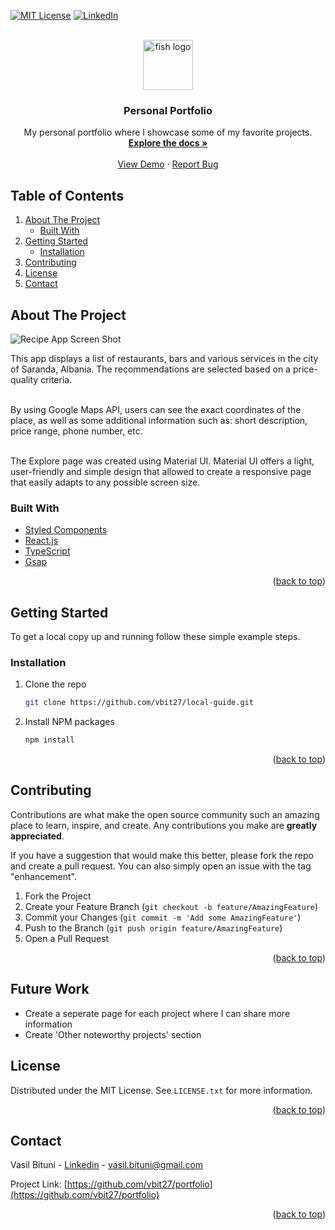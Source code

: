 <div id="top"></div>

[![MIT License][license-shield]][license-url]
[![LinkedIn][linkedin-shield]][linkedin-url]

<!-- PROJECT LOGO -->
<br />
<div align="center">
    <img src="src/assets/images/fish-icon.svg" alt="fish logo" width="80" height="80">

  <h3 align="center">Personal Portfolio</h3>

  <p align="center">
    My personal portfolio where I showcase some of my favorite projects.
    <br />
    <a href="https://github.com/vbit27/portfolio"><strong>Explore the docs »</strong></a>
    <br />
    <br />
    <a href="https://github.com/vbit27/portfolio" target="_blank">View Demo</a>
    ·
    <a href="https://github.com/vbit27/portfolio/issues">Report Bug</a>
    
  </p>
</div>

<!-- TABLE OF CONTENTS -->

## Table of Contents

  <ol>
    <li>
      <a href="#about-the-project">About The Project</a>
      <ul>
        <li><a href="#built-with">Built With</a></li>
      </ul>
    </li>
    <li>
      <a href="#getting-started">Getting Started</a>
      <ul>
        <li><a href="#installation">Installation</a></li>
      </ul>
    </li>
    <li><a href="#contributing">Contributing</a></li>
    <li><a href="#license">License</a></li>
    <li><a href="#contact">Contact</a></li>
  </ol>

<!-- ABOUT THE PROJECT -->

## About The Project

![Recipe App Screen Shot](https://user-images.githubusercontent.com/75995237/152765089-0c4bbd2f-7e9d-49e9-9a40-3e446155c3af.gif)

This app displays a list of restaurants, bars and various services in the city of Saranda, Albania. The recommendations are selected based on a price-quality criteria.
<br/><br/>

By using Google Maps API, users can see the exact coordinates of the place, as well as some additional information such as: short description, price range, phone number, etc.
<br/><br/>

The Explore page was created using Material UI. Material UI offers a light, user-friendly and simple design that allowed to create a responsive page that easily adapts to any possible screen size.

### Built With

- [Styled Components](https://styled-components.com/)
- [React.js](https://reactjs.org/)
- [TypeScript](https://www.typescriptlang.org/)
- [Gsap](https://greensock.com/gsap/)

<p align="right">(<a href="#top">back to top</a>)</p>

<!-- GETTING STARTED -->

## Getting Started

To get a local copy up and running follow these simple example steps.

### Installation

1. Clone the repo
   ```sh
   git clone https://github.com/vbit27/local-guide.git
   ```
2. Install NPM packages
   ```sh
   npm install
   ```

<p align="right">(<a href="#top">back to top</a>)</p>

<!-- CONTRIBUTING -->

## Contributing

Contributions are what make the open source community such an amazing place to learn, inspire, and create. Any contributions you make are **greatly appreciated**.

If you have a suggestion that would make this better, please fork the repo and create a pull request. You can also simply open an issue with the tag "enhancement".

1. Fork the Project
2. Create your Feature Branch (`git checkout -b feature/AmazingFeature`)
3. Commit your Changes (`git commit -m 'Add some AmazingFeature'`)
4. Push to the Branch (`git push origin feature/AmazingFeature`)
5. Open a Pull Request

<p align="right">(<a href="#top">back to top</a>)</p>

## Future Work

- Create a seperate page for each project where I can share more information
- Create 'Other noteworthy projects' section

<!-- LICENSE -->

## License

Distributed under the MIT License. See `LICENSE.txt` for more information.

<p align="right">(<a href="#top">back to top</a>)</p>

<!-- CONTACT -->

## Contact

Vasil Bituni - [Linkedin](www.linkedin.com/in/vasilis-bitounis) - vasil.bituni@gmail.com

Project Link: [https://github.com/vbit27/portfolio](https://github.com/vbit27/portfolio)

<p align="right">(<a href="#top">back to top</a>)</p>

<!-- MARKDOWN LINKS & IMAGES -->
<!-- https://www.markdownguide.org/basic-syntax/#reference-style-links -->

[license-shield]: https://img.shields.io/github/license/othneildrew/Best-README-Template.svg?style=for-the-badge
[license-url]: https://github.com/vbit27/recipe-app/blob/main/LICENSE.txt
[linkedin-shield]: https://img.shields.io/badge/-LinkedIn-black.svg?style=for-the-badge&logo=linkedin&colorB=555
[linkedin-url]: https://linkedin.com/in/vasilis-bitounis
